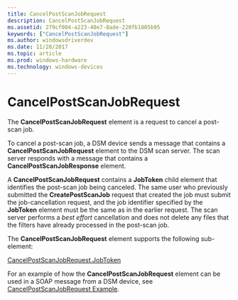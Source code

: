 ```yaml
---
title: CancelPostScanJobRequest
description: CancelPostScanJobRequest
ms.assetid: 279cf004-a223-40e7-8ade-220fb1805b95
keywords: ["CancelPostScanJobRequest"]
ms.author: windowsdriverdev
ms.date: 11/28/2017
ms.topic: article
ms.prod: windows-hardware
ms.technology: windows-devices
---
```


# CancelPostScanJobRequest


The **CancelPostScanJobRequest** element is a request to cancel a post-scan job.

To cancel a post-scan job, a DSM device sends a message that contains a **CancelPostScanJobRequest** element to the DSM scan server. The scan server responds with a message that contains a **CancelPostScanJobResponse** element.

A **CancelPostScanJobRequest** contains a **JobToken** child element that identifies the post-scan job being canceled. The same user who previously submitted the **CreatePostScanJob** request that created the job must submit the job-cancellation request, and the job identifier specified by the **JobToken** element must be the same as in the earlier request. The scan server performs a *best effort* cancellation and does not delete any files that the filters have already processed in the post-scan job.

The **CancelPostScanJobRequest** element supports the following sub-element:

[CancelPostScanJobRequest.JobToken](cancelpostscanjobrequest-jobtoken.md)

For an example of how the **CancelPostScanJobRequest** element can be used in a SOAP message from a DSM device, see [CancelPostScanJobRequest Example](cancelpostscanjobrequest-example.md).

 

 





